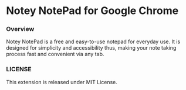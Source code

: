# Notey NotePad for Google Chrome

### Overview
Notey NotePad is a free and easy-to-use notepad for everyday use. It is designed for simplicity and accessibility thus, making your note taking process fast and convenient via any tab.


### LICENSE
This extension is released under MIT License.
